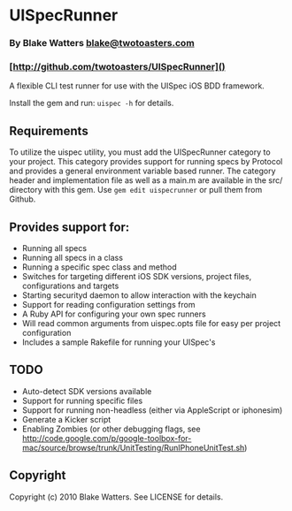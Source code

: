 # UISpecRunner
### By Blake Watters <blake@twotoasters.com>
### [http://github.com/twotoasters/UISpecRunner]()

A flexible CLI test runner for use with the UISpec iOS BDD framework.

Install the gem and run: `uispec -h` for details.

## Requirements
To utilize the uispec utility, you must add the UISpecRunner category
to your project. This category provides support for running specs by
Protocol and provides a general environment variable based runner. The
category header and implementation file as well as a main.m are available
in the src/ directory with this gem. Use `gem edit uispecrunner` or pull
them from Github.

## Provides support for:
- Running all specs
- Running all specs in a class
- Running a specific spec class and method
- Switches for targeting different iOS SDK versions, project files, 
  configurations and targets
- Starting securityd daemon to allow interaction with the keychain
- Support for reading configuration settings from
- A Ruby API for configuring your own spec runners
- Will read common arguments from uispec.opts file for easy per project configuration
- Includes a sample Rakefile for running your UISpec's

## TODO
- Auto-detect SDK versions available
- Support for running specific files
- Support for running non-headless (either via AppleScript or iphonesim)
- Generate a Kicker script
- Enabling Zombies (or other debugging flags, see http://code.google.com/p/google-toolbox-for-mac/source/browse/trunk/UnitTesting/RunIPhoneUnitTest.sh)

## Copyright

Copyright (c) 2010 Blake Watters. See LICENSE for details.
